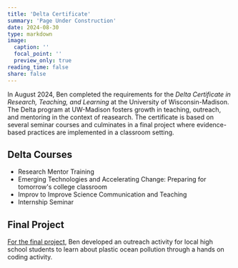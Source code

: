 ```yaml
---
title: 'Delta Certificate'
summary: 'Page Under Construction'
date: 2024-08-30
type: markdown
image:
  caption: ''
  focal_point: ''
  preview_only: true
reading_time: false
share: false
---
```


In August 2024, Ben completed the requirements for the *Delta Certificate in Research, Teaching, and Learning* at the University of Wisconsin-Madison.  The Delta program at UW-Madison fosters growth in teaching, outreach, and mentoring in the context of reasearch.  The certificate is based on several seminar courses and culminates in a final project where evidence-based practices are implemented in a classroom setting.

## Delta Courses
- Research Mentor Training
- Emerging Technologies and Accelerating Change: Preparing for tomorrow's college classroom
- Improv to Improve Science Communication and Teaching
- Internship Seminar

## Final Project
[For the final project](/teaching_and_outreach/delta/), Ben developed an outreach activity for local high school students to learn about plastic ocean pollution through a hands on coding activity.